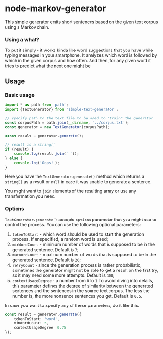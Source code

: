 # node-markov-generator

This simple generator emits short sentences based on the given
text corpus using a Markov chain. 

### Using a what?
To put it simply - it works kinda like word suggestions that you
have while typing messages in your smartphone. It analyzes 
which word is followed by which in the given corpus and how 
often. And then, for any given word it tries to predict what the
next one might be.

## Usage

### Basic usage
```typescript
import * as path from 'path';
import {TextGenerator} from 'simple-text-generator';

// specify path to the text file to be used to "train" the generator
const corpusPath = path.join(__dirname, '../corpus.txt');
const generator = new TextGenerator(corpusPath);

const result = generator.generate();

// result is a string[]
if (result) {
    console.log(result.join(' '));
} else {
    console.log('Oops!');
}
```

Here you have the `TextGenerator.generate()` method which returns a `string[]`
as a result or `null` in case it was unable to generate a sentence. 

You might want to `join` elements of the resulting array or use any
transformation you need.

### Options
`TextGenerator.generate()` accepts `options` parameter that you might use
to control the process.
You can use the following optional parameters:

1. `tokenToStart` - which word should be used to start the generation process.
If unspecified, a random word is used; 
2. `minWordCount` - minimum number of words that is supposed to be in 
the generated sentence. Default is `7`;
3. `maxWordCount` - maximum number of words that is supposed to be in
the generated sentence. Default is `20`;
4. `retryCount` - since the generation process is rather probabilistic,
sometimes the generator might not be able to get a result on the first try,
so it may need some more attempts. Default is `100`;
5. `contextUsageDegree` - a number from `0` to `1` To avoid diving into details, this
parameter defines the degree of similarity between the generated sentences and
the sentences in the source text corpus. The less the number is, the more nonsence
sentences you get. Default is `0.5`.

In case you want to specify any of these parameters, do it like this:
```typescript
const result = generator.generate({
    tokenToStart: 'word',
    minWordCount: 5,
    contextUsageDegree: 0.75
});
```